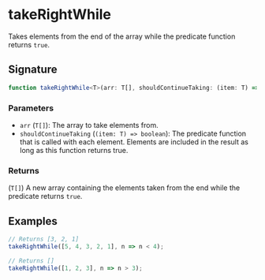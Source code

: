 # takeRightWhile

Takes elements from the end of the array while the predicate function returns `true`.

## Signature

```typescript
function takeRightWhile<T>(arr: T[], shouldContinueTaking: (item: T) => boolean): T[];
```

### Parameters

- `arr` (`T[]`): The array to take elements from.
- `shouldContinueTaking` (`(item: T) => boolean`): The predicate function that is called with each element. Elements are included in the result as long as this function returns true.

### Returns

(`T[]`) A new array containing the elements taken from the end while the predicate returns `true`.

## Examples

```typescript
// Returns [3, 2, 1]
takeRightWhile([5, 4, 3, 2, 1], n => n < 4);

// Returns []
takeRightWhile([1, 2, 3], n => n > 3);
```
